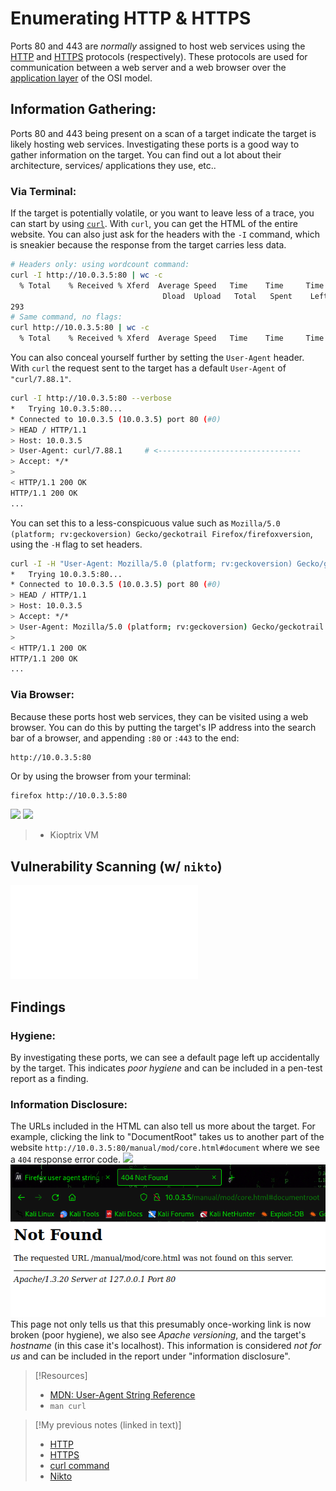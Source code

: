 
# Enumerating HTTP & HTTPS
Ports 80 and 443 are *normally* assigned to host web services using the [HTTP](/networking/protocols/HTTP.md) and [HTTPS](/networking/protocols/HTTPS.md) protocols (respectively). These protocols are used for communication between a web server and a web browser over the [application layer](/networking/OSI/OSI-reference-model.md) of the OSI model.
## Information Gathering:
Ports 80 and 443 being present on a scan of a target indicate the target is likely hosting web services. Investigating these ports is a good way to gather information on the target. You can find out a lot about their architecture, services/ applications they use, etc..
### Via Terminal:
If the target is potentially volatile, or you want to leave less of a trace, you can start by using [`curl`](/CLI-tools/linux/curl.md). With `curl`, you can get the HTML of the entire website. You can also just ask for the headers with the `-I` command, which is sneakier because the response from the target carries less data.
```bash
# Headers only: using wordcount command:
curl -I http://10.0.3.5:80 | wc -c
  % Total    % Received % Xferd  Average Speed   Time    Time     Time  Current  
								  Dload  Upload   Total   Spent    Left  Speed    0  2890    0     0    0     0      0      0 --:--:-- --:--:-- --:--:--     0 
293 
# Same command, no flags:
curl http://10.0.3.5:80 | wc -c
  % Total    % Received % Xferd  Average Speed   Time    Time     Time  Current                                    Dload  Upload   Total   Spent    Left  Speed    100  2890  100  2890    0     0  1473k      0 --:--:-- --:--:-- --:--:-- 2822k  2890
```

You can also conceal yourself further by setting the `User-Agent` header. With `curl` the request sent to the target has a default `User-Agent` of `"curl/7.88.1"`.
```bash
curl -I http://10.0.3.5:80 --verbose
*   Trying 10.0.3.5:80...
* Connected to 10.0.3.5 (10.0.3.5) port 80 (#0)
> HEAD / HTTP/1.1
> Host: 10.0.3.5
> User-Agent: curl/7.88.1     # <--------------------------------
> Accept: */*
> 
< HTTP/1.1 200 OK
HTTP/1.1 200 OK
...
```

You can set this to a less-conspicuous value such as `Mozilla/5.0 (platform; rv:geckoversion) Gecko/geckotrail Firefox/firefoxversion`, using the `-H` flag to set headers.
```bash
curl -I -H "User-Agent: Mozilla/5.0 (platform; rv:geckoversion) Gecko/geckotrail Firefox/firefoxversion" http://10.0.3.5:80 --verbose
*   Trying 10.0.3.5:80... 
* Connected to 10.0.3.5 (10.0.3.5) port 80 (#0)                          
> HEAD / HTTP/1.1                                                        
> Host: 10.0.3.5                                                        
> Accept: */*
> User-Agent: Mozilla/5.0 (platform; rv:geckoversion) Gecko/geckotrail Firefox/firefoxversion
> 
< HTTP/1.1 200 OK
HTTP/1.1 200 OK
...
```
### Via Browser:
Because these ports host web services, they can be visited using a web browser. You can do this by putting the target's IP address into the search bar of a browser, and appending `:80` or `:443` to the end:
```
http://10.0.3.5:80
```
Or by using the browser from your terminal:
```bash
firefox http://10.0.3.5:80
```
![](nested-repos/PNPT-study-guide/PNPT-pics/enumerating-HTTP-HTTPS-1.png)
![](/PNPT-pics/enumerating-HTTP-HTTPS-1.png)
> - Kioptrix VM
## Vulnerability Scanning (w/ `nikto`)
![Notes on Nikto CLI tool](cybersecurity/tools/scanning-enumeration/vuln-scanning/nikto.md)
## Findings
### Hygiene:
By investigating these ports, we can see a default page left up accidentally by the target. This indicates *poor hygiene* and can be included in a pen-test report as a finding.
### Information Disclosure:
The URLs included in the HTML can also tell us more about the target. For example, clicking the link to "DocumentRoot" takes us to another part of the website `http://10.0.3.5:80/manual/mod/core.html#document` where we see a `404` response error code.
![](nested-repos/PNPT-study-guide/PNPT-pics/enumerating-HTTP-HTTPS-2.png)
![](/PNPT-study-guide/PNPT-pics/enumerating-HTTP-HTTPS-2.png)
This page not only tells us that this presumably once-working link is now broken (poor hygiene), we also see *Apache versioning*, and the target's *hostname* (in this case it's localhost). This information is considered *not for us* and can be included in the report under "information disclosure".

> [!Resources]
> - [MDN: User-Agent String Reference](https://developer.mozilla.org/en-US/docs/Web/HTTP/Headers/User-Agent/Firefox)
> - `man curl`

> [!My previous notes (linked in text)]
> - [HTTP](https://github.com/TrshPuppy/obsidian-notes/tree/main/networking/protocols/HTTP.md)
> - [HTTPS](https://github.com/TrshPuppy/obsidian-notes/tree/main/networking/protocols/HTTPS.md)
> - [curl command](https://github.com/TrshPuppy/obsidian-notes/tree/main/CLI-tools/linux/curL.md)
> - [Nikto](https://github.com/TrshPuppy/obsidian-notes/tree/main/cybersecurity/tools/scanning-enumeration/nikto.md)
